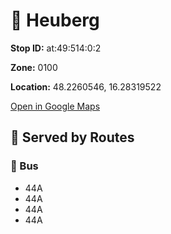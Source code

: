 # 🚉 Heuberg


**Stop ID:** at:49:514:0:2

**Zone:** 0100

**Location:** 48.2260546, 16.28319522

[Open in Google Maps](https://www.google.com/maps?q=48.2260546,16.28319522)

## 🚆 Served by Routes

### 🚌 Bus
- 44A
- 44A
- 44A
- 44A